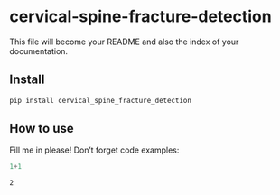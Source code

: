 cervical-spine-fracture-detection
================

<!-- WARNING: THIS FILE WAS AUTOGENERATED! DO NOT EDIT! -->

This file will become your README and also the index of your
documentation.

## Install

``` sh
pip install cervical_spine_fracture_detection
```

## How to use

Fill me in please! Don’t forget code examples:

``` python
1+1
```

    2
